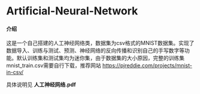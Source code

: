 # Artificial-Neural-Network

#### 介绍
这是一个自己搭建的人工神经网络类，数据集为csv格式的MNIST数据集。实现了数据导入、训练与测试、预测、神经网络的反向传播和识别自己的手写数字等功能。默认训练集和测试集均为迷你集，由于数据集的大小原因，完整的训练集mnist_train.csv需要自行下载，推荐网站 https://pjreddie.com/projects/mnist-in-csv/

具体说明见 **人工神经网络.pdf** 
